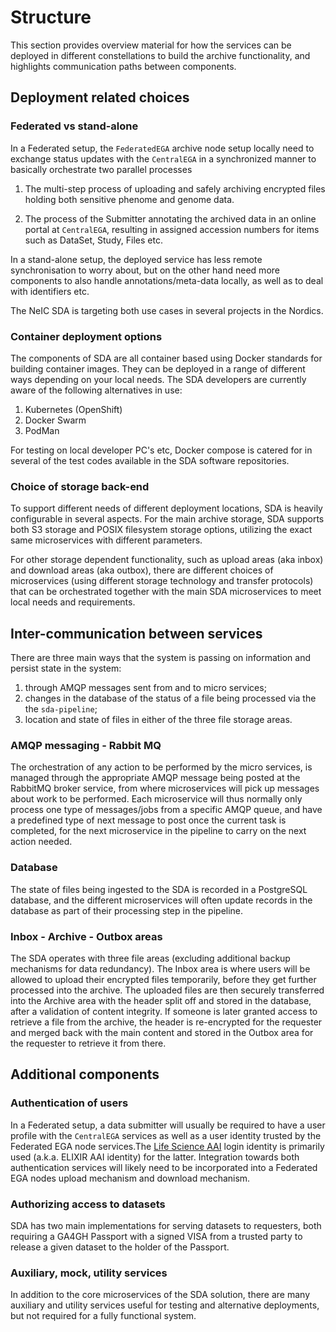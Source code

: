 Structure
=========

This section provides overview material for how the services can be deployed in different constellations to build the archive functionality, and highlights communication paths between components.


Deployment related choices
--------------------------

### Federated vs stand-alone

In a Federated setup, the `FederatedEGA` archive node setup locally need to exchange status updates with the `CentralEGA` in a synchronized manner to basically orchestrate two parallel processes

1. The multi-step process of uploading and safely archiving encrypted files holding both sensitive phenome and genome data.

2. The process of the Submitter annotating the archived data in an online portal at `CentralEGA`, resulting in assigned accession numbers for items such as DataSet, Study, Files etc.


In a stand-alone setup, the deployed service has less remote synchronisation to worry about, but on the other hand need more components to also handle annotations/meta-data locally, as well as to deal with identifiers etc.

The NeIC SDA is targeting both use cases in several projects in the Nordics.


### Container deployment options

The components of SDA are all container based using Docker standards for building container images. They can be deployed in a range of different ways depending on your local needs. The SDA developers are currently aware of the following alternatives in use:

1. Kubernetes (OpenShift)
2. Docker Swarm
3. PodMan

For testing on local developer PC's etc, Docker compose is catered for in several of the test codes available in the SDA software repositories.


### Choice of storage back-end

To support different needs of different deployment locations, SDA is heavily configurable in several aspects. For the main archive storage, SDA supports both S3 storage and POSIX filesystem storage options, utilizing the exact same microservices with different parameters.

For other storage dependent functionality, such as upload areas (aka inbox) and download areas (aka outbox), there are different choices of microservices (using different storage technology and transfer protocols) that can be orchestrated together with the main SDA microservices to meet local needs and requirements. 


Inter-communication between services
------------------------------------

There are three main ways that the system is passing on information and persist state in the system:

1. through AMQP messages sent from and to micro services;
2. changes in the database of the status of a file being processed via the the `sda-pipeline`;
3. location and state of files in either of the three file storage areas.

### AMQP messaging - Rabbit MQ

The orchestration of any action to be performed by the micro services, is managed through the appropriate AMQP message being posted at the RabbitMQ broker service, from where microservices will pick up messages about work to be performed. Each microservice will thus normally only process one type of messages/jobs from a specific AMQP queue, and have a predefined type of next message to post once the current task is completed, for the next microservice in the pipeline to carry on the next action needed.

### Database

The state of files being ingested to the SDA is recorded in a PostgreSQL database, and the different microservices will often update records in the database as part of their processing step in the pipeline.

### Inbox - Archive - Outbox areas

The SDA operates with three file areas (excluding additional backup mechanisms for data redundancy). The Inbox area is where users will be allowed to upload their encrypted files temporarily, before they get further processed into the archive. The uploaded files are then securely transferred into the Archive area with the header split off and stored in the database, after a validation of content integrity. If someone is later granted access to retrieve a file from the archive, the header is re-encrypted for the requester and merged back with the main content and stored in the Outbox area for the requester to retrieve it from there.


Additional components
---------------------

### Authentication of users

In a Federated setup, a data submitter will usually be required to have a user profile with the `CentralEGA` services as well as a user identity trusted by the Federated EGA node services.The [Life Science AAI](https://lifescience-ri.eu/) login identity is primarily used (a.k.a. ELIXIR AAI identity) for the latter. Integration towards both authentication services will likely need to be incorporated into a Federated EGA nodes upload mechanism and download mechanism.

### Authorizing access to datasets

SDA has two main implementations for serving datasets to requesters, both requiring a GA4GH Passport with a signed VISA from a trusted party to release a given dataset to the holder of the Passport.  


### Auxiliary, mock, utility services

In addition to the core microservices of the SDA solution, there are many auxiliary and utility services useful for testing and alternative deployments, but not required for a fully functional system.